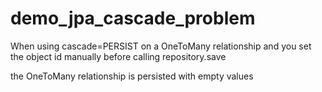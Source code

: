 # demo_jpa_cascade_problem

When using cascade=PERSIST on a OneToMany relationship and you set the object id manually before calling repository.save

the OneToMany relationship is persisted with empty values
